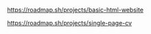 https://roadmap.sh/projects/basic-html-website












https://roadmap.sh/projects/single-page-cv

